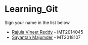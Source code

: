 # Learning_Git

Sign your name in the list below

- [Rajula Vineet Reddy](http://github.com/rajula96reddy/) - IMT2014045
- [Sayantan Majumder](https://github.com/smdgp1993/) - MT2018107

